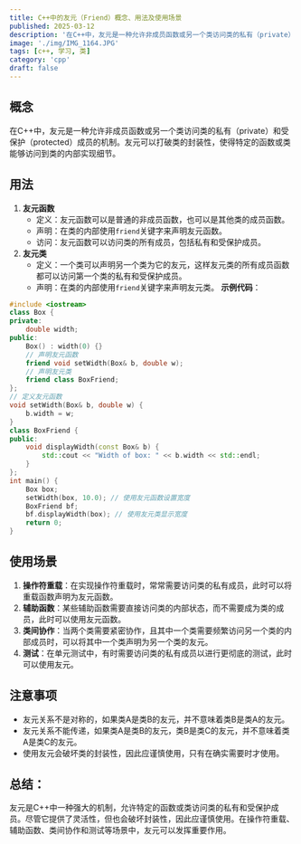 ```yaml
---
title: C++中的友元（Friend）概念、用法及使用场景
published: 2025-03-12
description: '在C++中，友元是一种允许非成员函数或另一个类访问类的私有（private）和受保护（protected）成员的机制。友元可以打破类的封装性，使得特定的函数或类能够访问到类的内部实现细节。'
image: './img/IMG_1164.JPG'
tags: [c++, 学习, 类]
category: 'cpp'
draft: false 
---
```

## 概念
在C++中，友元是一种允许非成员函数或另一个类访问类的私有（private）和受保护（protected）成员的机制。友元可以打破类的封装性，使得特定的函数或类能够访问到类的内部实现细节。

## 用法

1. **友元函数**
	* 定义：友元函数可以是普通的非成员函数，也可以是其他类的成员函数。
	* 声明：在类的内部使用`friend`关键字来声明友元函数。
	* 访问：友元函数可以访问类的所有成员，包括私有和受保护成员。
2. **友元类**
	* 定义：一个类可以声明另一个类为它的友元，这样友元类的所有成员函数都可以访问第一个类的私有和受保护成员。
	* 声明：在类的内部使用`friend`关键字来声明友元类。
**示例代码**：
```cpp
#include <iostream>
class Box {
private:
    double width;
public:
    Box() : width(0) {}
    // 声明友元函数
    friend void setWidth(Box& b, double w);
    // 声明友元类
    friend class BoxFriend;
};
// 定义友元函数
void setWidth(Box& b, double w) {
    b.width = w;
}
class BoxFriend {
public:
    void displayWidth(const Box& b) {
        std::cout << "Width of box: " << b.width << std::endl;
    }
};
int main() {
    Box box;
    setWidth(box, 10.0); // 使用友元函数设置宽度
    BoxFriend bf;
    bf.displayWidth(box); // 使用友元类显示宽度
    return 0;
}
```
## 使用场景

1. **操作符重载**：在实现操作符重载时，常常需要访问类的私有成员，此时可以将重载函数声明为友元函数。
2. **辅助函数**：某些辅助函数需要直接访问类的内部状态，而不需要成为类的成员，此时可以使用友元函数。
3. **类间协作**：当两个类需要紧密协作，且其中一个类需要频繁访问另一个类的内部成员时，可以将其中一个类声明为另一个类的友元。
4. **测试**：在单元测试中，有时需要访问类的私有成员以进行更彻底的测试，此时可以使用友元。


## 注意事项
* 友元关系不是对称的，如果类A是类B的友元，并不意味着类B是类A的友元。
* 友元关系不能传递，如果类A是类B的友元，类B是类C的友元，并不意味着类A是类C的友元。
* 使用友元会破坏类的封装性，因此应谨慎使用，只有在确实需要时才使用。

## 总结：
友元是C++中一种强大的机制，允许特定的函数或类访问类的私有和受保护成员。尽管它提供了灵活性，但也会破坏封装性，因此应谨慎使用。在操作符重载、辅助函数、类间协作和测试等场景中，友元可以发挥重要作用。